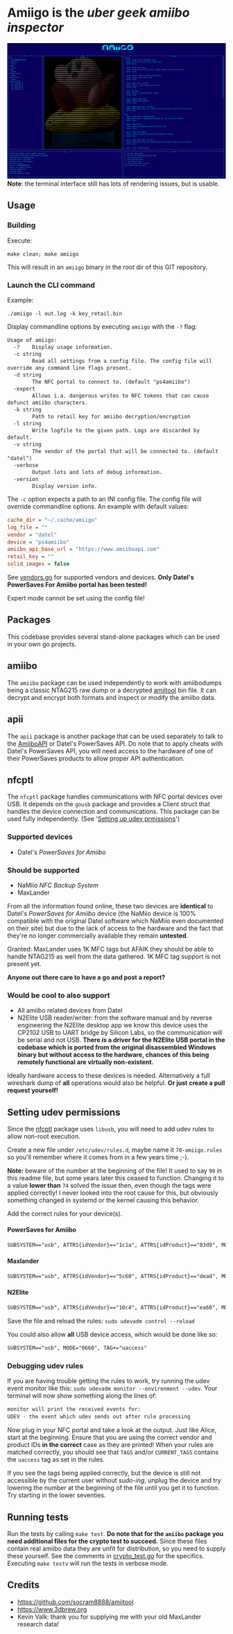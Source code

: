 # Amiigo is the _uber geek amiibo inspector_

![terminal user interface demo](img/amiigo.gif)
**Note**: the terminal interface still has lots of rendering issues, but is usable.

## Usage

### Building
Execute:
```shell
make clean; make amiigo
```
This will result in an `amiigo` binary in the root dir of this GIT repository.

### Launch the CLI command
Example:
```shell
./amiigo -l out.log -k key_retail.bin
```

Display commandline options by executing `amiigo` with the `-?` flag:
```text
Usage of amiigo:
  -?	Display usage information.
  -c string
        Read all settings from a config file. The config file will override any command line flags present.
  -d string
        The NFC portal to connect to. (default "ps4amiibo")
  -expert
        Allows i.a. dangerous writes to NFC tokens that can cause defunct amiibo characters.
  -k string
        Path to retail key for amiibo decryption/encryption
  -l string
        Write logfile to the given path. Logs are discarded by default.
  -v string
        The vendor of the portal that will be connected to. (default "datel")
  -verbose
        Output lots and lots of debug information.
  -version
        Display version info.
```

The `-c` option expects a path to an INI config file. The config file will
override commandline options. An example with default values:
```ini
cache_dir = "~/.cache/amiigo"
log_file = ""
vendor = "datel"
device = "ps4amiibo"
amiibo_api_base_url = "https://www.amiiboapi.com"
retail_key = ""
solid_images = false
```
See [vendors.go](nfcptl/vendors.go) for supported vendors and devices. **Only
Datel's PowerSaves For Amiibo portal has been tested!**

Expert mode cannot be set using the config file!

## Packages
This codebase provides several stand-alone packages which can be used in your own go
projects.

## amiibo
The `amiibo` package can be used independently to work with amiibodumps being a
classic NTAG215 raw dump or a decrypted [amiitool](https://github.com/socram8888/amiitool) bin file.
It can decrypt and encrypt both formats and inspect or modify the amiibo data.

## apii
The `apii` package is another package that can be used separately to talk to
the [AmiiboAPI](https://amiiboapi.com/) or Datel's PowerSaves API. Do note that
to apply cheats with Datel's PowerSaves API, you will need access to the
hardware of one of their PowerSaves products to allow proper API
authentication.

## nfcptl
The `nfcptl` package handles communications with NFC portal devices over USB.
It depends on the `gousb` package and provides a Client struct that handles the
device connection and communications.
This package can be used fully independently. (See '[Setting up udev prmissions](#setting-udev-permissions)')

### Supported devices
- Datel's *PowerSaves for Amiibo*

### Should be supported
- NaMiio *NFC Backup System*
- MaxLander

From all the information found online, these two devices are **identical** to
Datel's *PowerSaves for Amiibo* device (the NaMiio device is 100% compatible
with the original Datel software which NaMiio even documented on their site)
but due to the lack of access to the hardware and the fact that they're no
longer commercially available they remain **untested**.

Granted: MaxLander uses 1K MFC tags but AFAIK they should be able to handle
NTAG215 as well from the data gathered. 1K MFC tag support is not present yet.

**Anyone out there care to have a go and post a report?**

### Would be cool to also support
- All amiibo related devices from Datel
- N2Elite USB reader/writer: from the software manual and by reverse
engineering the N2Elite desktop app we know this device uses the CP2102 USB to
UART bridge by Silicon Labs, so the communication will be serial and not USB.
**There _is_ a driver for the N2Elite USB portal in the codebase which is
ported from the original disassembled Windows binary but without access to the
hardware, chances of this being remotely functional are virtually
non-existent.**

Ideally hardware access to these devices is needed. Alternatively a full
wireshark dump of **all** operations would also be helpful.
**Or just create a pull request yourself!**

## Setting udev permissions
Since the [nfcptl](#nfcptl) package uses `libusb`, you will need to add udev rules to
allow non-root execution.

Create a new file under `/etc/udev/rules.d`, maybe name it `70-amiigo.rules` so
you'll remember where it comes from in a few years time ;-).

**Note:** beware of the number at the beginning of the file! It used to say
`99` in this readme file, but some years later this ceased to function.
Changing it to a value **lower than** `74` solved the issue then, even though
the tags were applied correctly! I never looked into the root cause for this,
but obviously something changed in systemd or the kernel causing this behavior.

Add the correct rules for your device(s).

#### PowerSaves for Amiibo
```txt
SUBSYSTEM=="usb", ATTRS{idVendor}=="1c1a", ATTRS{idProduct}=="03d9", MODE="0660", TAG+="uaccess"
```

#### Maxlander
```txt
SUBSYSTEM=="usb", ATTRS{idVendor}=="5c60", ATTRS{idProduct}=="dead", MODE="0660", TAG+="uaccess"
```

#### N2Elite
```txt
SUBSYSTEM=="usb", ATTRS{idVendor}=="10c4", ATTRS{idProduct}=="ea60", MODE="0660", TAG+="uaccess"
```

Save the file and reload the rules: `sudo udevadm control --reload`

You could also allow **all** USB device access, which would be done like so:
```txt
SUBSYSTEM=="usb", MODE="0660", TAG+="uaccess"
```

### Debugging udev rules
If you are having trouble getting the rules to work, try running the udev event
monitor like this: `sudo udevadm monitor --environment --udev`.
Your terminal will now show something along the lines of:

```txt
monitor will print the received events for:
UDEV - the event which udev sends out after rule processing
```

Now plug in your NFC portal and take a look at the output. Just like Alice,
start at the beginning.
Ensure that you are using the correct vendor and product IDs **in the correct**
case as they are printed!
When your rules are matched correctly, you should see that `TAGS` and/or
`CURRENT_TAGS` contains the `uaccess` tag as set in the rules.

If you see the tags being applied correctly, but the device is still not
accessible by the current user without _sudo-ing_, unplug the device and try
lowering the number at the beginning of the file until you get it to function.
Try starting in the lower seventies.

## Running tests
Run the tests by calling `make test`. **Do note that for the `amiibo` package
you need additional files for the crypto test to succeed.**
Since these files contain real amiibo data they are unfit for distribution, so
you need to supply these yourself. See the comments in
[crypto_test.go](amiibo/crypto_test.go) for the specifics.
Executing `make testv` will run the tests in verbose mode.

## Credits
- https://github.com/socram8888/amiitool
- https://www.3dbrew.org
- Kevin Valk: thank you for supplying me with your old MaxLander research data!